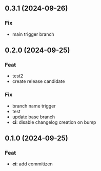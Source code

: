 ## 0.3.1 (2024-09-26)

### Fix

- main trigger branch

## 0.2.0 (2024-09-25)

### Feat

- test2
- create release candidate

### Fix

- branch name trigger
- test
- update base branch
- **ci**: disable changelog creation on bump

## 0.1.0 (2024-09-25)

### Feat

- **ci**: add commitizen

